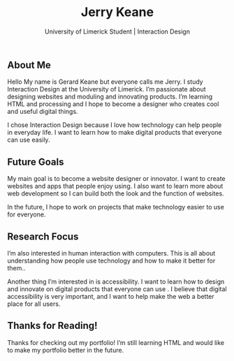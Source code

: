<html lang="en">
<head> 
<meta charset="UTF-8">
<meta name="viewport" content="width=device-width, initial-scale=1.0">
<meta http-equiv="X-UA-Compatible" content="ie=edge">
    <link href="https://cdn.jsdelivr.net/npm/bootstrap@5.3.0-alpha1/dist/css/bootstrap.min.css" rel="stylesheet">
    <link href="css/styles.css" rel="stylesheet">
</head>
<body>
    <header class="bg-primary text-white text-center py-5">
        <h1>Jerry Keane</h1>
        <p>University of Limerick Student | Interaction Design</p>
    </header>
    <section id="about" class="container py-5">
        <h2>About Me</h2>
        <p>Hello My name is Gerard Keane but everyone calls me Jerry. I study Interaction Design at the University of Limerick. I’m passionate about designing websites and moduling and innovating products. I’m learning HTML and processing and I hope to become a designer who creates cool and useful digital things.</p>
        <p>I chose Interaction Design because I love how technology can help people in everyday life. I want to learn how to make digital products that everyone can use easily. </p>
    </section>
    <section id="goals" class="container py-5">
        <h2>Future Goals</h2>
        <p>My main goal is to become a website designer or innovator. I want to create websites and apps that people enjoy using. I also want to learn more about web development so I can build both the look and the function of websites.</p>
        <p>In the future, I hope to work on projects that make technology easier to use for everyone.</p>
    </section>
    <section id="research" class="container py-5">
        <h2>Research Focus</h2>
        <p>I’m also interested in  human interaction with computers. This is all about understanding how people use technology and how to make it better for them..</p>
        <p>Another thing I’m interested in is accessibility. I want to learn how to design and innovate on digital products that everyone can use . I believe that digital accessibility is very important, and I want to help make the web a better place for all users.</p>
    </section>
    <section id="thanks" class="container py-5 text-center">
        <h2>Thanks for Reading!</h2>
        <p>Thanks for checking out my portfolio! I’m still learning HTML and would like to make my portfolio better in the future.</p>
    </section>
</html>
